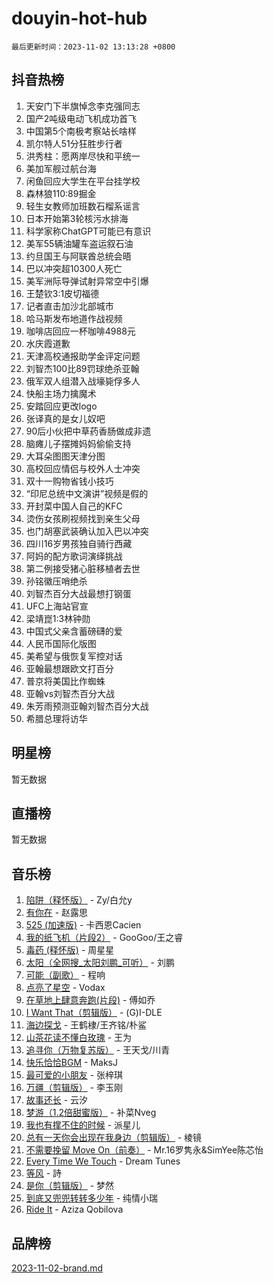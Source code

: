 # douyin-hot-hub

`最后更新时间：2023-11-02 13:13:28 +0800`

## 抖音热榜

1. 天安门下半旗悼念李克强同志
1. 国产2吨级电动飞机成功首飞
1. 中国第5个南极考察站长啥样
1. 凯尔特人51分狂胜步行者
1. 洪秀柱：愿两岸尽快和平统一
1. 美加军舰过航台海
1. 闲鱼回应大学生在平台挂学校
1. 森林狼110:89掘金
1. 轻生女教师加班数石榴系谣言
1. 日本开始第3轮核污水排海
1. 科学家称ChatGPT可能已有意识
1. 美军55辆油罐车盗运叙石油
1. 约旦国王与阿联酋总统会晤
1. 巴以冲突超10300人死亡
1. 美军洲际导弹试射异常空中引爆
1. 王楚钦3:1皮切福德
1. 记者直击加沙北部城市
1. 哈马斯发布地道作战视频
1. 咖啡店回应一杯咖啡4988元
1. 水庆霞道歉
1. 天津高校通报助学金评定问题
1. 刘智杰100比89罚球绝杀亚翰
1. 俄军双人组潜入战壕毙俘多人
1. 快船主场力擒魔术
1. 安踏回应更改logo
1. 张译真的是女儿奴吧
1. 90后小伙把中草药香肠做成非遗
1. 脑瘫儿子摆摊妈妈偷偷支持
1. 大耳朵图图天津分图
1. 高校回应情侣与校外人士冲突
1. 双十一购物省钱小技巧
1. “印尼总统中文演讲”视频是假的
1. 开封菜中国人自己的KFC
1. 烫伤女孩刷视频找到亲生父母
1. 也门胡塞武装确认加入巴以冲突
1. 四川16岁男孩独自骑行西藏
1. 阿妈的配方歌词演绎挑战
1. 第二例接受猪心脏移植者去世
1. 孙铭徽压哨绝杀
1. 刘智杰百分大战最想打钢蛋
1. UFC上海站官宣
1. 梁靖崑1:3林钟勋
1. 中国式父亲含蓄磅礴的爱
1. 人民币国际化版图
1. 美希望与俄恢复军控对话
1. 亚翰最想跟欧文打百分
1. 普京将美国比作蜘蛛
1. 亚翰vs刘智杰百分大战
1. 朱芳雨预测亚翰刘智杰百分大战
1. 希腊总理将访华

## 明星榜

暂无数据

## 直播榜

暂无数据

## 音乐榜

1. [陷阱（释怀版）](https://sf3-cdn-tos.douyinstatic.com/obj/tos-cn-ve-2774/oE8C21LeZrzKLDFfQYgMzx4GAIHageG5IzayY7) - Zy/白允y
1. [有你在](https://sf6-cdn-tos.douyinstatic.com/obj/tos-cn-ve-2774/o8zImmNsI8B0yfAW5FKAB1oBhkMAlIrwsZEi1V) - 赵露思
1. [525 (加速版)](https://sf6-cdn-tos.douyinstatic.com/obj/tos-cn-ve-2774/oIfKCtqfDyP8Vc9FpAPgWMyezT6LnDT1abRwGg) - 卡西恩Cacien
1. [我的纸飞机（片段2）](https://sf3-cdn-tos.douyinstatic.com/obj/tos-cn-ve-2774/oM2ZrKcg2CD5AeRB2gkeXOFB1IxAGJdZPazYHf) - GooGoo/王之睿
1. [毒药 (释怀版)](https://sf3-cdn-tos.douyinstatic.com/obj/tos-cn-ve-2774/oYILMEAzspdZBIzy4frJNB8ZHPHWAhiwowd4Ad) - 周星星
1. [太阳（全网搜_太阳刘鹏_可听）](https://sf3-cdn-tos.douyinstatic.com/obj/tos-cn-ve-2774/ogWbyIQnlBFImVbeDocRdCIYtBHlbJXgfZMvgz) - 刘鹏
1. [可能（副歌）](https://sf6-cdn-tos.douyinstatic.com/obj/tos-cn-ve-2774/cde1731888894259b333569393c2fb51) - 程响
1. [点亮了星空](https://sf6-cdn-tos.douyinstatic.com/obj/tos-cn-ve-2774/oEeZYED0P1FUySQvtdr5u4gInbCDeBOHzBhlrM) - Vodax
1. [在草地上肆意奔跑(片段)](https://sf3-cdn-tos.douyinstatic.com/obj/tos-cn-ve-2774/8831d494742f45dabdfa8adb8b817259) - 傅如乔
1. [I Want That（剪辑版）](https://sf6-cdn-tos.douyinstatic.com/obj/tos-cn-ve-2774/ogx30GAvzMkn0gNkBOfOm9s2vANhypgIh4QtWk) - (G)I-DLE
1. [海边探戈](https://sf6-cdn-tos.douyinstatic.com/obj/tos-cn-ve-2774/os9gE0VQCGqt6VQkZDyBBYvfSDY0QFe3vVmubn) - 王鹤棣/王齐铭/朴鲨
1. [山茶花读不懂白玫瑰](https://sf3-cdn-tos.douyinstatic.com/obj/tos-cn-ve-2774/osfn8B7DktrRHEPJgPCfDbw7QDQEkwC16BxZg9) - 王为
1. [追寻你（万物复苏版）](https://sf3-cdn-tos.douyinstatic.com/obj/tos-cn-ve-2774/oYeAZJsbjIDit9APmBg8u6uDUQnHmoCf3gbo74) - 王天戈/川青
1. [快乐恰恰BGM](https://sf3-cdn-tos.douyinstatic.com/obj/tos-cn-ve-2774/07b173ca7d2f40f3ba0b97ac7fa3a44a) - MaksJ
1. [最可爱的小朋友](https://sf6-cdn-tos.douyinstatic.com/obj/tos-cn-ve-2774/5bd491c213c64a2290532a2aad71f1ac) - 张梓琪
1. [万疆（剪辑版）](https://sf6-cdn-tos.douyinstatic.com/obj/tos-cn-ve-2774/ooG7oVgFlDTelKCjCsTTobQvbdtj1BBQXnfZd8) - 李玉刚
1. [故事还长](https://sf6-cdn-tos.douyinstatic.com/obj/tos-cn-ve-2774/30a26758c8594f0ab81ac675c33ee2c5) - 云汐
1. [梦游（1.2倍甜蜜版）](https://sf3-cdn-tos.douyinstatic.com/obj/tos-cn-ve-2774/o4gyAUm8hwufoEABmwVIiQtHsFuGzAEEWtNMzo) - 补菜Nveg
1. [我也有撑不住的时候](https://sf3-cdn-tos.douyinstatic.com/obj/tos-cn-ve-2774/okmtBE1dkIBhwxeiBJeDgQnQtICZWIJUI2bjQr) - 派星儿
1. [总有一天你会出现在我身边（剪辑版）](https://sf3-cdn-tos.douyinstatic.com/obj/tos-cn-ve-2774/oMLsHwhWW7CYoAhoWB9EXUQIzNBsfAJxpAoxCU) - 棱镜
1. [不需要挽留 Move On（前奏）](https://sf3-cdn-tos.douyinstatic.com/obj/tos-cn-ve-2774/ooCBhgCCkF4nExzQL9WZSUbitfA8IsDkgQIYhe) - Mr.16罗隽永&SimYee陈芯怡
1. [Every Time We Touch](https://sf3-cdn-tos.douyinstatic.com/obj/tos-cn-ve-2774/ogN6lUKQeBBfEVhIOMikG1CcJjugxk1tztZyhP) - Dream Tunes
1. [等风](https://sf3-cdn-tos.douyinstatic.com/obj/tos-cn-ve-2774/effb204e57d04c9da7a0a4c7dfa18c9b) - 詩
1. [是你（剪辑版）](https://sf3-cdn-tos.douyinstatic.com/obj/tos-cn-ve-2774/46019dae783c4c969944217fe1cfafc4) - 梦然
1. [到底又兜兜转转多少年](https://sf3-cdn-tos.douyinstatic.com/obj/tos-cn-ve-2774/os1AQ0obZlDYZQByBsnEHx8h9OoIgCJgXeOfwt) - 纯情小瑞
1. [Ride It](https://sf6-cdn-tos.douyinstatic.com/obj/tos-cn-ve-2774/oMZDIYec6eQynQyWBQnCM11DZzkgnBPtBpD4bi) - Aziza Qobilova

## 品牌榜

[2023-11-02-brand.md](2023-11-02-brand.md)
